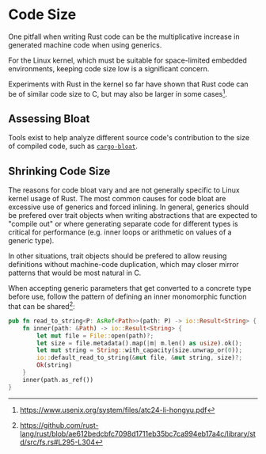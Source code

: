 # Code Size

One pitfall when writing Rust code can be the multiplicative increase in generated machine code when using generics.

For the Linux kernel, which must be suitable for space-limited embedded environments,
keeping code size low is a significant concern.

Experiments with Rust in the kernel so far have shown that Rust code can be of similar code size to C,
but may also be larger in some cases[^1].

## Assessing Bloat

Tools exist to help analyze different source code's contribution to the size of compiled code,
such as [`cargo-bloat`](https://github.com/RazrFalcon/cargo-bloat).

## Shrinking Code Size

The reasons for code bloat vary and are not generally specific to Linux kernel usage of Rust.
The most common causes for code bloat are excessive use of generics and forced inlining.
In general, generics should be prefered over trait objects when writing abstractions
that are expected to "compile out" or where generating separate code for different types is critical
for performance (e.g. inner loops or arithmetic on values of a generic type).

In other situations, trait objects should be prefered to allow reusing definitions
without machine-code duplication, which may closer mirror patterns that would be most natural in C.

When accepting generic parameters that get converted to a concrete type before use,
follow the pattern of defining an inner monomorphic function that can be shared[^2]:

```rust
pub fn read_to_string<P: AsRef<Path>>(path: P) -> io::Result<String> {
    fn inner(path: &Path) -> io::Result<String> {
        let mut file = File::open(path)?;
        let size = file.metadata().map(|m| m.len() as usize).ok();
        let mut string = String::with_capacity(size.unwrap_or(0));
        io::default_read_to_string(&mut file, &mut string, size)?;
        Ok(string)
    }
    inner(path.as_ref())
}
```

[^1]: https://www.usenix.org/system/files/atc24-li-hongyu.pdf
[^2]: https://github.com/rust-lang/rust/blob/ae612bedcbfc7098d1711eb35bc7ca994eb17a4c/library/std/src/fs.rs#L295-L304
